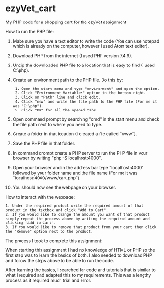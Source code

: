 # ezyVet_cart
My PHP code for a shopping cart for the ezyVet assignment

How to run the PHP file:
1. Make sure you have a text editor to write the code (You can use notepad which is already on the computer, however I used Atom text editor).

2. Download PHP from the internet (I used PHP version 7.4.9).

3. Unzip the downloaded PHP file to a location that is easy to find (I used C:\php).

4. Create an environment path to the PHP file. Do this by:

		1. Open the start menu and type "environment" and open the option.
		2. Click "Environment Variables" option in the bottom right.
		3. Click on "Path" line and click edit.
		4. Click "new" and write the file path to the PHP file (For me it was "C:\php").
		5. Click "OK" for all the opened tabs.

5. Open command prompt by searching "cmd" in the start menu and check the file path next to where you need to type. 

6. Create a folder in that location (I created a file called "www").

7. Save the PHP file in that folder.

8. In command prompt create a PHP server to run the PHP file in your browser by writing "php -S localhost:4000".

9. Open your browser and in the address bar type "localhost:4000" followed by your folder name and the file name (For me it was "localhost:4000/www/cart.php").

10. You should now see the webpage on your browser.
	
How to interact with the webpage:

	1. Under the required product write the required amount of that product in the textbox and click "Add to Cart".
	2. If you would like to change the amount you want of that product simply repeat the process above by writing the required amount and clicking "Add to Cart".
	3. If you would like to remove that product from your cart then click the "Remove" option next to the product.
	
The process I took to complete this assignment:

When starting this assignment I had no knowledge of HTML or PHP so the first step was to learn the basics of both. 
I also needed to download PHP and follow the steps above to be able to run the code. 

After learning the basics, I searched for code and tutorials that is similar to what I required and adapted this to my requirements. 
This was a lengthy process as it required much trial and error.
 
